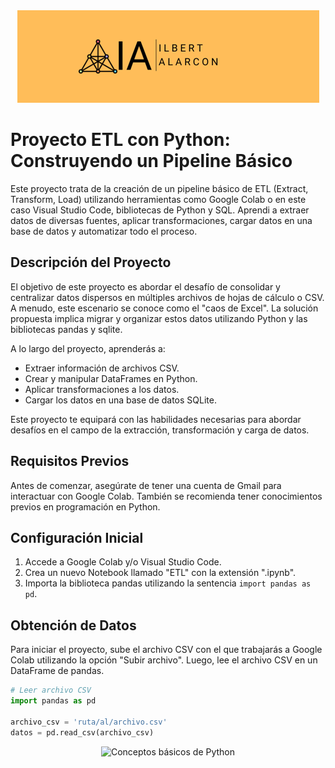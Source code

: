 <div align="center">
  <img src="src/Head.png" alt="Conceptos básicos de Python">
</div>


# Proyecto ETL con Python: Construyendo un Pipeline Básico

Este proyecto trata de la creación de un pipeline básico de ETL (Extract, Transform, Load) utilizando herramientas como Google Colab o en este caso Visual Studio Code, bibliotecas de Python y SQL. Aprendi a extraer datos de diversas fuentes, aplicar transformaciones, cargar datos en una base de datos y automatizar todo el proceso. 

## Descripción del Proyecto

El objetivo de este proyecto es abordar el desafío de consolidar y centralizar datos dispersos en múltiples archivos de hojas de cálculo o CSV. A menudo, este escenario se conoce como el "caos de Excel". La solución propuesta implica migrar y organizar estos datos utilizando Python y las bibliotecas pandas y sqlite.

A lo largo del proyecto, aprenderás a:

- Extraer información de archivos CSV.
- Crear y manipular DataFrames en Python.
- Aplicar transformaciones a los datos.
- Cargar los datos en una base de datos SQLite.

Este proyecto te equipará con las habilidades necesarias para abordar desafíos en el campo de la extracción, transformación y carga de datos.

## Requisitos Previos

Antes de comenzar, asegúrate de tener una cuenta de Gmail para interactuar con Google Colab. También se recomienda tener conocimientos previos en programación en Python.

## Configuración Inicial

1. Accede a Google Colab y/o Visual Studio Code.
2. Crea un nuevo Notebook llamado "ETL" con la extensión ".ipynb".
3. Importa la biblioteca pandas utilizando la sentencia `import pandas as pd`.

## Obtención de Datos

Para iniciar el proyecto, sube el archivo CSV con el que trabajarás a Google Colab utilizando la opción "Subir archivo". Luego, lee el archivo CSV en un DataFrame de pandas.

```python
# Leer archivo CSV
import pandas as pd

archivo_csv = 'ruta/al/archivo.csv'
datos = pd.read_csv(archivo_csv)
```


<div align="center">
  <img src="src/Certificate_ILBERT Alarcon.png" alt="Conceptos básicos de Python">
</div>
